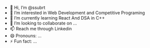 - 👋 Hi, I’m @ssubrt
- 👀 I’m interested in Web Development and Competitive Programing 
- 🌱 I’m currently learning React And DSA in C++
- 💞️ I’m looking to collaborate on ...
- 📫  Reach me through Linkedin 
- 😄 Pronouns: ...
- ⚡ Fun fact: ...

<!---
ssubrt/ssubrt is a ✨ special ✨ repository because its `README.md` (this file) appears on your GitHub profile.
You can click the Preview link to take a look at your changes.
--->
